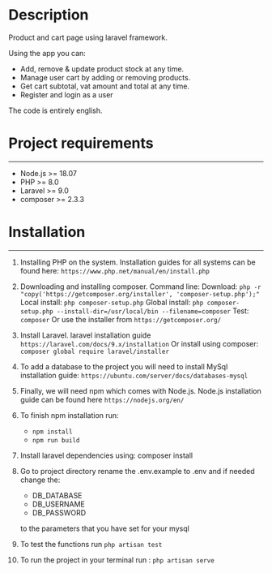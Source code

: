<h1>Description</h1>

Product and cart page using laravel framework.

Using the app you can:
- Add, remove & update product stock at any time.
- Manage user cart by adding or removing products.
- Get cart subtotal, vat amount and total at any time.
- Register and login as a user

The code is entirely english.

<h1>Project requirements</h1>

---

- Node.js >= 18.07
- PHP >= 8.0
- Laravel >= 9.0
- composer >= 2.3.3

<h1>Installation</h1>

---

1. Installing PHP on the system. Installation guides for all systems can be found
   here: ```https://www.php.net/manual/en/install.php```

2. Downloading and installing composer. Command line:
   Download: ```php -r "copy('https://getcomposer.org/installer', 'composer-setup.php');"```
   Local install: ```php composer-setup.php```
   Global install: ```php composer-setup.php --install-dir=/usr/local/bin --filename=composer```
   Test: ```composer```
   Or use the installer from ```https://getcomposer.org/```

3. Install Laravel. laravel installation guide ```https://laravel.com/docs/9.x/installation```
   Or install using composer: ```composer global require laravel/installer```

4. To add a database to the project you will need to install MySql installation guide: ```https://ubuntu.com/server/docs/databases-mysql```

5. Finally, we will need npm which comes with Node.js.
   Node.js installation guide can be found here ```https://nodejs.org/en/```

6. To finish npm installation run:
    - ```npm install```
    - ```npm run build```

7. Install laravel dependencies using: composer install

8. Go to project directory rename the .env.example to .env and if needed change the:
    - DB_DATABASE
    - DB_USERNAME
    - DB_PASSWORD

   to the parameters that you have set for your mysql

9. To test the functions run ```php artisan test```

10. To run the project in your terminal run : ```php artisan serve```
